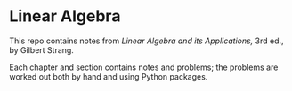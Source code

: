 # Linear Algebra
This repo contains notes from _Linear Algebra and its Applications,_ 3rd ed., by Gilbert Strang.

Each chapter and section contains notes and problems; the problems are worked out both by hand and using Python packages.
